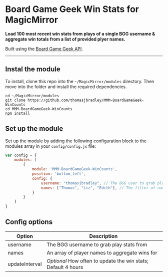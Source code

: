 # Board Game Geek Win Stats for MagicMirror

**Load 100 most recent win stats from plays of a single BGG username & aggregate win totals from a list of provided plyer names.**

Built using the [Board Game Geek API](https://boardgamegeek.com/wiki/page/BGG_XML_API2).

---

## Instal the module

To install, clone this repo into the `~/MagicMirror/modules` directory. Then move into the folder and install the required dependencies.

```
cd ~/MagicMirror/modules
git clone https://github.com/thomasjbradley/MMM-BoardGameGeek-WinCounts
cd MMM-BoardGameGeek-WinCounts
npm install
```

## Set up the module

Set up the module by adding the following configuration block to the modules array in your `config/config.js` file:

```js
var config = {
    modules: [
        {
            module: 'MMM-BoardGameGeek-WinCounts',
            position: 'bottom_left',
            config: {
                username: "thomasjbradley", // The BGG user to grab play stats from
                names: ["Thomas", "Liz", "Edith"], // The filter of names from the plays to aggregate
            }
        }
    ]
}
```

## Config options

| Option         | Description                                                   |
| -------------- | ------------------------------------------------------------- |
| username       | The BGG username to grab play stats from                      |
| names          | An array of player names to aggregate wins for                |
| updateInterval | *Optional* How often to update the win stats; Default 4 hours |
